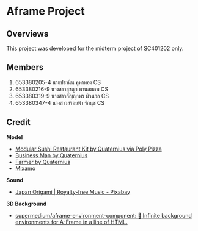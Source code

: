 # Aframe Project
## Overviews
This project was developed for the midterm project of SC401202 only.
## Members
1. 653380205-4 นายปธานิน คูหาทอง CS
2. 653380216-9 นางสาวสุชญา พานสมภพ CS
3. 653380319-9 นางสาวกัญญาพร ผิวนวล CS
4. 653380347-4 นางสาวสร้อยฟ้า รักนุช CS

## Credit
**Model**
- [Modular Sushi Restaurant Kit by Quaternius via Poly Pizza](https://poly.pizza/bundle/Modular-Sushi-Restaurant-Kit-LJZrZsNPM7?fbclid=IwY2xjawH65N9leHRuA2FlbQIxMAABHVNavMOkO2xOL3pKBS5dVJwaGzkGI1M3-5cw2fRemyULEGl92Yo5WDeMzw_aem_7tGzE-0NCS-EgrRc8eh5VA)
- [Business Man by Quaternius](https://poly.pizza/u/Quaternius)
- [Farmer by Quaternius](https://poly.pizza/u/Quaternius)
- [Mixamo](https://www.mixamo.com/)

**Sound**
- [Japan Origami | Royalty-free Music - Pixabay](https://pixabay.com/music/world-japan-origami-113045/?fbclid=IwY2xjawH7aW5leHRuA2FlbQIxMAABHYsHRuFIhyqXHwm1yrrzrHkF8e5d1g8DRhn3xt3CXUZoWYUFv_A7ySClBg_aem_uy4jhX3jeSUvyrzrtMsbvw)

**3D Background**
- [supermedium/aframe-environment-component: :sunrise_over_mountains: Infinite background environments for A-Frame in a line of HTML.](https://github.com/supermedium/aframe-environment-component)
